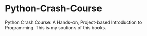 # Python-Crash-Course
Python Crash Course: A Hands-on, Project-based Introduction to Programming.
This is my soutions of this books.
